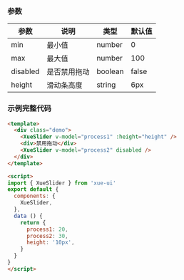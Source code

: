 ### 参数

参数      | 说明          | 类型    | 默认值
----------|--------------|---------|------------
min       | 最小值        | number  | 0 
max       | 最大值        | number  | 100
disabled  | 是否禁用拖动  | boolean | false
height    | 滑动条高度    | string  | 6px

### 示例完整代码

```html
<template>
  <div class="demo">
    <XueSlider v-model="process1" :height="height" />
    <div>禁用拖动</div>
    <XueSlider v-model="process2" disabled />
  </div>
</template>

<script>
import { XueSlider } from 'xue-ui'
export default {
  components: {
    XueSlider,
  },
  data () {
    return {
      process1: 20,
      process2: 30,
      height: '10px',
    }
  }
}
</script>
```